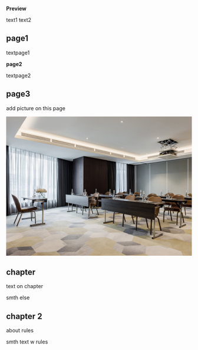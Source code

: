 **Preview**

text1
text2

## page1

textpage1

**page2**

textpage2

## page3 
add picture on this page

![pic](image.jpg)

## **chapter**

text on chapter

smth else

## **chapter 2**
about rules

smth text w rules
